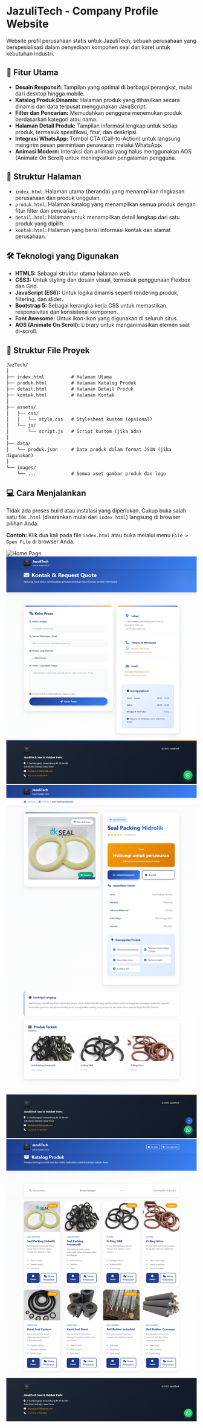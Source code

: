 # JazuliTech - Company Profile Website

Website profil perusahaan statis untuk JazuliTech, sebuah perusahaan yang berspesialisasi dalam penyediaan komponen seal dan karet untuk kebutuhan industri.

## 🚀 Fitur Utama

- **Desain Responsif:** Tampilan yang optimal di berbagai perangkat, mulai dari desktop hingga mobile.
- **Katalog Produk Dinamis:** Halaman produk yang dihasilkan secara dinamis dari data terpusat menggunakan JavaScript.
- **Filter dan Pencarian:** Memudahkan pengguna menemukan produk berdasarkan kategori atau nama.
- **Halaman Detail Produk:** Tampilan informasi lengkap untuk setiap produk, termasuk spesifikasi, fitur, dan deskripsi.
- **Integrasi WhatsApp:** Tombol CTA (Call-to-Action) untuk langsung mengirim pesan permintaan penawaran melalui WhatsApp.
- **Animasi Modern:** Interaksi dan animasi yang halus menggunakan AOS (Animate On Scroll) untuk meningkatkan pengalaman pengguna.

## 📂 Struktur Halaman

- `index.html`: Halaman utama (beranda) yang menampilkan ringkasan perusahaan dan produk unggulan.
- `produk.html`: Halaman katalog yang menampilkan semua produk dengan fitur filter dan pencarian.
- `detail.html`: Halaman untuk menampilkan detail lengkap dari satu produk yang dipilih.
- `kontak.html`: Halaman yang berisi informasi kontak dan alamat perusahaan.

## 🛠️ Teknologi yang Digunakan

- **HTML5:** Sebagai struktur utama halaman web.
- **CSS3:** Untuk styling dan desain visual, termasuk penggunaan Flexbox dan Grid.
- **JavaScript (ES6):** Untuk logika dinamis seperti rendering produk, filtering, dan slider.
- **Bootstrap 5:** Sebagai kerangka kerja CSS untuk memastikan responsivitas dan konsistensi komponen.
- **Font Awesome:** Untuk ikon-ikon yang digunakan di seluruh situs.
- **AOS (Animate On Scroll):** Library untuk menganimasikan elemen saat di-scroll.

## 📁 Struktur File Proyek

```
JazTech/
│
├── index.html          # Halaman Utama
├── produk.html         # Halaman Katalog Produk
├── detail.html         # Halaman Detail Produk
├── kontak.html         # Halaman Kontak
│
├── assets/
│   ├── css/
│   │   └── style.css   # Stylesheet kustom (opsional)
│   └── js/
│       └── script.js   # Script kustom (jika ada)
│
├── data/
│   └── produk.json     # Data produk dalam format JSON (jika digunakan)
│
└── images/
    └── ...             # Semua aset gambar produk dan logo
```

## 💻 Cara Menjalankan

Tidak ada proses build atau instalasi yang diperlukan. Cukup buka salah satu file `.html` (disarankan mulai dari `index.html`) langsung di browser pilihan Anda.

**Contoh:**
Klik dua kali pada file `index.html` atau buka melalui menu `File > Open File` di browser Anda.

![Home Page](https://github.com/IlhamJazuli-ux/Proyek-Mandiri-Pemrograman-Berbasis-Platform-2024E/blob/main/screencapture-file-C-Users-aspir-Downloads-JazTech-index-html-2025-10-19-19_12_15.png)
![Home Page](https://github.com/IlhamJazuli-ux/Proyek-Mandiri-Pemrograman-Berbasis-Platform-2024E/blob/main/screencapture-file-C-Users-aspir-Downloads-JazTech-kontak-html-2025-10-19-19_12_43.png)
![Home Page](https://github.com/IlhamJazuli-ux/Proyek-Mandiri-Pemrograman-Berbasis-Platform-2024E/blob/main/screencapture-ilhamjazuli-ux-github-io-Proyek-Mandiri-Pemrograman-Berbasis-Platform-2024E-detail-html-2025-10-19-19_13_28.png)
![Home Page](https://github.com/IlhamJazuli-ux/Proyek-Mandiri-Pemrograman-Berbasis-Platform-2024E/blob/main/screencapture-ilhamjazuli-ux-github-io-Proyek-Mandiri-Pemrograman-Berbasis-Platform-2024E-produk-html-2025-10-19-19_13_02.png)
